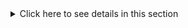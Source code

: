 <details>
  <summary>Click here to see details in this section</summary>

* [x] Support games with **more than 2 players**
* Speed/memory optimized - Reaching **about 3000 rollouts/sec per CPU core**, meaning about 5 sec/game during self-play (using 800 rollouts per move), with an i5 from 2019 without GPU. All in all, that is a 25x to 100x speed improvement compared to initial repo, see [details here](santorini/README.md).
  * [x] MCTS and logic optimized thanks to Numba, NN inference is now >70% time spent during self-plays based on profiler analysis
  * [x] Neural Network inference speed and especially latency improved, thanks to ONNX 
  * [x] Batched MCTS for speed, no use of virtual loss
  * [x] Memory optimized with no performance impact, using zlib compression
* [x] Algorithm improvements based on [Accelerating Self-Play Learning in Go](https://arxiv.org/pdf/1902.10565.pdf)
  * [x] Playout Cap Randomization
* Improve MCTS strength
  * [x] Added Dirichlet Noise as per original [DeepMind paper](https://www.nature.com/articles/nature24270.epdf), using this [pull request](https://github.com/suragnair/alpha-zero-general/pull/186)
  * [x] FPU, based on parent value ([article](https://arxiv.org/pdf/1902.10565.pdf))
  * [x] Learning based Q and Z ([blog](https://medium.com/oracledevs/lessons-from-alphazero-part-4-improving-the-training-target-6efba2e71628))
  * [x] Forced Playout from [KataGo article](https://arxiv.org/pdf/1902.10565.pdf)
  * [x] Compute policy gradients properly when some actions are invalid based on [A Closer Look at Invalid Action Masking inPolicy Gradient Algorithms](https://arxiv.org/pdf/2006.14171.pdf) and its [repo](https://github.com/vwxyzjn/invalid-action-masking)
  * [x] Temperature strategy from [SAI](https://github.com/CuriosAI/sai/issues/8)
  * [x] Optimize number of MCTS move, see [github ticket](https://github.com/leela-zero/leela-zero/issues/1416)
  * [x] MCTS parameters tuning
* Improve NN strength
  * [x] Use blocks from [MobileNetv3](https://arxiv.org/abs/1905.02244) for optimal accuracy with high speed
  * [x] Improve training speed using [OneCycleLR](https://arxiv.org/pdf/1506.01186.pdf) and [AdamW](https://arxiv.org/abs/1711.05101)
  * [x] Upgrade to KL-divergence loss instead of crossentropy

What I tried but didn't worked:
* MCTS: advanced cpuct formula (using init and base), and surprise weight - https://github.com/lightvector/KataGo/blob/master/docs/KataGoMethods.md
* NN: SGD optimizer, ReduceLROnPlateau scheduler
* NN architecture: Dropout, BatchNorm2D, GARB [article](https://www.mdpi.com/2079-9292/10/13/1533), regular architectures like EfficientNet, ResNet, ResNet v2, Squeeze-Excitation, Inception, ResNext, ...
* Performance improvements: new memory allocator (TBB, TC, JE, ...)

Others changes: parameters can be set in cmdline (added new parameters like time limit) and improved prints (logging, tqdm, colored bards depending on current Arena results). Output an ELO-like ranking

Still todo: set up HyperParameters Optimization (like Hyperband or Population-Based Traininginclude), and 
